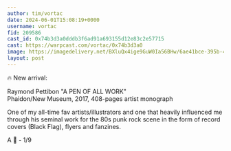 ```yaml
---
author: tim/vortac
date: 2024-06-01T15:08:19+0000
username: vortac
fid: 209586
cast_id: 0x74b3d3a0dddb3f6ad91a693155d12e83c2e57715
cast: https://warpcast.com/vortac/0x74b3d3a0
image: https://imagedelivery.net/BXluQx4ige9GuW0Ia56BHw/6ae41bce-395b-486e-74e3-14527667a400/original
layout: post
---
```

🔥 New arrival:  
  
Raymond Pettibon "A PEN OF ALL WORK"   
Phaidon/New Museum, 2017, 408-pages artist monograph  
  
One of my all-time fav artists/illustrators and one that heavily influenced me through his seminal work for the 80s punk rock scene in the form of record covers (Black Flag), flyers and fanzines.  
  
A 🧵 - 1/9  

<img src='https://imagedelivery.net/BXluQx4ige9GuW0Ia56BHw/6ae41bce-395b-486e-74e3-14527667a400/original' alt='' referrerpolicy='no-referrer'/>
<img src='https://imagedelivery.net/BXluQx4ige9GuW0Ia56BHw/6447c804-e949-4ef6-bcfb-224daf396c00/original' alt='' referrerpolicy='no-referrer'/>